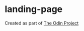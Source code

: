 # landing-page
Created as part of [The Odin Project](https://www.theodinproject.com/lessons/foundations-recipes)
